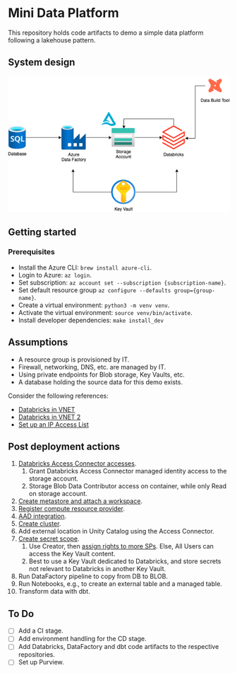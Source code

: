 # Mini Data Platform

This repository holds code artifacts to demo
a simple data platform following a lakehouse pattern.

## System design

![Mini Data Platform](docs/assets/mini-data-platform.png)

## Getting started

### Prerequisites

- Install the Azure CLI: `brew install azure-cli`.
- Login to Azure: `az login`.
- Set subscription: `az account set --subscription {subscription-name}`.
- Set default resource group `az configure --defaults group={group-name}`.
- Create a virtual environment: `python3 -m venv venv`.
- Activate the virtual environment: `source venv/bin/activate`.
- Install developer dependencies: `make install_dev`

## Assumptions

- A resource group is provisioned by IT.
- Firewall, networking, DNS, etc. are managed by IT.
- Using private endpoints for Blob storage, Key Vaults, etc.
- A database holding the source data for this demo exists.

Consider the following references:

- [Databricks in VNET](https://learn.microsoft.com/en-us/samples/azure/azure-quickstart-templates/databricks-all-in-one-template-for-vnet-injection/)
- [Databricks in VNET 2](https://learn.microsoft.com/en-us/azure/databricks/administration-guide/cloud-configurations/azure/vnet-inject#--virtual-network-requirements)
- [Set up an IP Access List](https://www.databricks.com/blog/2020/09/16/automate-azure-databricks-platform-provisioning-and-configuration.html)

## Post deployment actions

1. [Databricks Access Connector accesses](https://learn.microsoft.com/en-us/azure/databricks/data-governance/unity-catalog/azure-managed-identities#--step-2-grant-the-managed-identity-access-to-the-storage-account).
   1. Grant Databricks Access Connector managed identity access to the storage account.
   1. Storage Blob Data Contributor access on container,
      while only Read on storage account.
1. [Create metastore and attach a workspace](https://learn.microsoft.com/en-us/azure/databricks/data-governance/unity-catalog/get-started#--create-your-first-metastore-and-attach-a-workspace).
1. [Register compute resource provider](https://learn.microsoft.com/en-us/azure/azure-resource-manager/troubleshooting/error-register-resource-provider?tabs=azure-portal#solution).
1. [AAD integration](https://learn.microsoft.com/en-us/azure/databricks/administration-guide/users-groups/scim/).
1. [Create cluster](https://learn.microsoft.com/en-us/azure/databricks/clusters/cluster-config-best-practices).
1. Add external location in Unity Catalog using the Access Connector.
1. [Create secret scope](https://learn.microsoft.com/en-us/azure/databricks/security/auth-authz/access-control/secret-acl).
   1. Use Creator, then [assign rights to more SPs](https://learn.microsoft.com/en-us/azure/databricks/security/secrets/example-secret-workflow).
      Else, All Users can access the Key Vault content.
   1. Best to use a Key Vault dedicated to Databricks,
      and store secrets not relevant to Databricks in another Key Vault.
1. Run DataFactory pipeline to copy from DB to BLOB.
1. Run Notebooks, e.g., to create an external table and a managed table.
1. Transform data with dbt.

## To Do

- [ ] Add a CI stage.
- [ ] Add environment handling for the CD stage.
- [ ] Add Databricks, DataFactory and dbt code artifacts to the respective repositories.
- [ ] Set up Purview.

